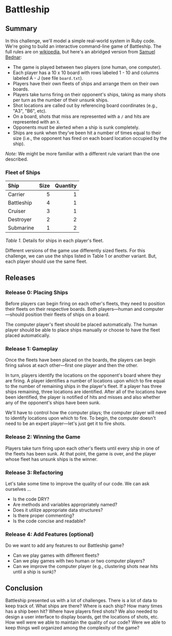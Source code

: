 

# Battleship

## Summary

In this challenge, we'll model a simple real-world system in Ruby code.  We're going to build an interactive command-line game of Battleship.  The full rules are on [wikipedia](http://en.wikipedia.org/wiki/Battleship_\(game\)), but here's an abridged version from [Samuel Bednar](http://en.wikipedia.org/wiki/File:Battleships_Paper_Game.svg):

- The game is played between two players (one human, one computer).
- Each player has a 10 x 10 board with rows labeled 1 - 10 and columns labeled A - J (see file `board.txt`).
- Players have their own fleets of ships and arrange them on their own boards.
- Players take turns firing on their opponent's ships, taking as many shots per turn as the number of their unsunk ships.
- Shot locations are called out by referencing board coordinates (e.g., "A3", "B6", etc).
- On a board, shots that miss are represented with a `/` and hits are represented with an `X`.
- Opponents must be alerted when a ship is sunk completely.
- Ships are sunk when they've been hit a number of times equal to their size (i.e., the opponent has fired on each board location occupied by the ship).

*Note:* We might be more familiar with a different rule variant than the one described.


### Fleet of Ships

| Ship       | Size | Quantity |
| :--------- | ----:| --------:|
| Carrier    | 5    | 1        |
| Battleship | 4    | 1        |
| Cruiser    | 3    | 1        |
| Destroyer  | 2    | 2        |
| Submarine  | 1    | 2        |

*Table 1*.  Details for ships in each player's fleet.

Different versions of the game use differently sized fleets.  For this challenge, we can use the ships listed in Table 1 or another variant.  But, each player should use the same fleet.


## Releases
### Release 0: Placing Ships
Before players can begin firing on each other's fleets, they need to position their fleets on their respective boards.  Both players—human and computer—should position their fleets of ships on a board.

The computer player's fleet should be placed automatically.  The human player should be able to place ships manually or choose to have the fleet placed automatically.


### Release 1:  Gameplay
Once the fleets have been placed on the boards, the players can begin firing salvos at each other—first one player and then the other.

In turn, players identify the locations on the opponent's board where they are firing.  A player identifies a number of locations upon which to fire equal to the number of remaining ships in the player's fleet.  If a player has three ships remaining, three locations are identified.  After all of the locations have been identified, the player is notified of hits and misses and also whether any of the opponent's ships have been sunk.

We'll have to control how the computer plays; the computer player will need to identify locations upon which to fire.  To begin, the computer doesn't need to be an expert player—let's just get it to fire shots.


### Release 2:  Winning the Game
Players take turn firing upon each other's fleets until every ship in one of the fleets has been sunk.  At that point, the game is over, and the player whose fleet has unsunk ships is the winner.


### Release 3:  Refactoring
Let's take some time to improve the quality of our code.  We can ask ourselves ...

- Is the code DRY?
- Are methods and variables appropriately named?
- Does it utilize appropriate data structures?
- Is there proper commenting?
- Is the code concise and readable?


### Release 4: Add Features (optional)
Do we want to add any features to our Battleship game?

- Can we play games with different fleets?
- Can we play games with two human or two computer players?
- Can we improve the computer player (e.g., clustering shots near hits until a ship is sunk)?


## Conclusion
Battleship presented us with a lot of challenges.  There is a lot of data to keep track of.  What ships are there?  Where is each ship?  How many times has a ship been hit?  Where have players fired shots?  We also needed to design a user interface to display boards, get the locations of shots, etc.  How well were we able to maintain the quality of our code?  Were we able to keep things well organized among the complexity of the game?

